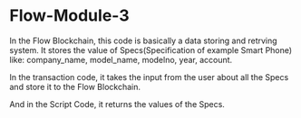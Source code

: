 # Flow-Module-3

In the Flow Blockchain, this code is basically a data storing and retrving system. It stores the value of Specs(Specification of example Smart Phone) like: company_name, model_name, modelno, year, account.

In the transaction code, it takes the input from the user about all the Specs and store it to the Flow Blockchain.

And in the Script Code, it returns the values of the Specs.
 
